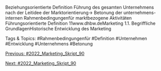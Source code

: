 Beziehungsorientierte Definition
Führung des gesamten Unternehmens nach der Leitidee der Marktorientierung→ Betonung der unternehmens-internen Rahmenbedingungenfür marktbezogene Aktivitäten
Führungsorientierte Definition
11www.dhbw.deMarketing
1.1. Begriffliche GrundlagenHistorische Entwicklung des Marketing 

   Tags & Topics:
   #Rahmenbedingungenfür
   #Definition
   #Unternehmen
   #Entwicklung
   #Unternehmens
   #Betonung

[Previous: #2022_Marketing_Skript_90](2022_Marketing_Skript_90.md)

[Next: #2022_Marketing_Skript_90](2022_Marketing_Skript_90.md)